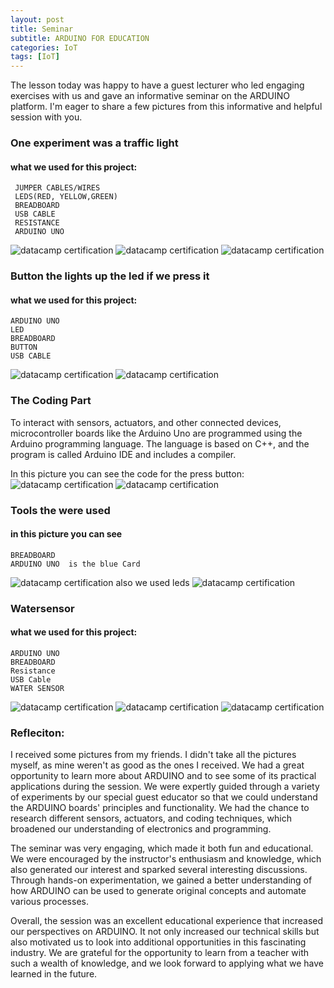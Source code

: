 ```yaml
---
layout: post
title: Seminar 
subtitle: ARDUINO FOR EDUCATION 
categories: IoT
tags: [IoT]
---
```


The lesson today was happy to have a guest lecturer who led engaging exercises with us and gave an informative seminar on the ARDUINO platform. I'm eager to share a few pictures from this informative and helpful session with you.
### One experiment was a traffic light 
#### what we used for this project:
```
 JUMPER CABLES/WIRES
 LEDS(RED, YELLOW,GREEN)
 BREADBOARD
 USB CABLE 
 RESISTANCE
 ARDUINO UNO 
```
![datacamp certification](/assets/images/banners/seminar/TRAFFICLIGHTS2.jpg)
![datacamp certification](/assets/images/banners/seminar/iot2.jpg)
![datacamp certification](/assets/images/banners/seminar/led.jpg)
### Button the lights up the led if we press it 
####  what we used for this project:
 ```
 ARDUINO UNO
 LED
 BREADBOARD
 BUTTON
 USB CABLE 
```
![datacamp certification](/assets/images/banners/seminar/button.jpg)
![datacamp certification](/assets/images/banners/seminar/TRAFFICLIGHTS.jpg)

### The Coding Part
To interact with sensors, actuators, and other connected devices, microcontroller boards like the Arduino Uno are programmed using the Arduino programming language.
 The language is based on C++, and the program is called Arduino IDE and includes a compiler.

In this picture you can see the code for the press button:
![datacamp certification](/assets/images/banners/seminar/cods.jpg)
![datacamp certification](/assets/images/banners/seminar/compliar.jpg)
### Tools the were used 
#### in this picture  you can see 
 ```
 BREADBOARD
ARDUINO UNO  is the blue Card
 ```
![datacamp certification](/assets/images/banners/seminar/tools.jpg)
 also we used leds 
![datacamp certification](/assets/images/banners/seminar/led.jpg)

### Watersensor 
#### what we used for this project:
 ```
 ARDUINO UNO
 BREADBOARD
 Resistance
 USB Cable
 WATER SENSOR
 ```
![datacamp certification](/assets/images/banners/seminar/watersensor.jpg)
![datacamp certification](/assets/images/banners/seminar/watersensor1.jpg)
![datacamp certification](/assets/images/banners/seminar/watersensor2.jpg)

### Refleciton:

I received some pictures from my friends. I didn't take all the pictures myself, as mine weren't as good as the ones I received.
We had a great opportunity to learn more about ARDUINO and to see some of its practical applications during the session. We were expertly guided through a variety of experiments by our special guest educator so that we could understand the ARDUINO boards' principles and functionality. We had the chance to research different sensors, actuators, and coding techniques, which broadened our understanding of electronics and programming.


The seminar was very engaging, which made it both fun and educational. We were encouraged by the instructor's enthusiasm and knowledge, which also generated our interest and sparked several interesting discussions. Through hands-on experimentation, we gained a better understanding of how ARDUINO can be used to generate original concepts and automate various processes.


Overall, the session was an excellent educational experience that increased our perspectives on ARDUINO. It not only increased our technical skills but also motivated us to look into additional opportunities in this fascinating industry. We are grateful for the opportunity to learn from a teacher with such a wealth of knowledge, and we look forward to applying what we have learned in the future.

